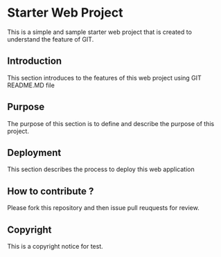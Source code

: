 # Starter Web Project

This is a simple and sample starter web project that is created to understand the feature of GIT.

## Introduction

This section introduces to the features of this web project using GIT README.MD file

## Purpose

The purpose of this section is to define and describe the purpose of this project.

## Deployment

This section describes the process to deploy this web application
## How to contribute ?

 Please fork this repository and then issue pull reuquests for review.

## Copyright

This is a copyright notice for test.
